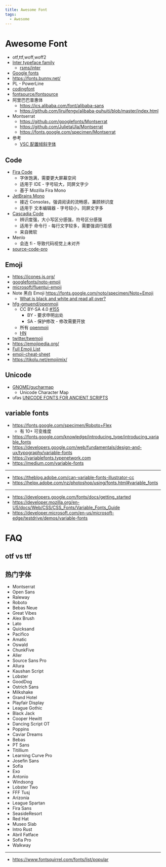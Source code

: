 ```yaml
---
title: Awesome Font
tags:
  - Awesome
---
```


# Awesome Font

- otf,ttf,woff,woff2
- [Inter typeface family](https://rsms.me/inter)
  - [rsms/inter](https://github.com/rsms/inter)
- [Google fonts](https://fonts.google.com)
- https://fonts.bunny.net/
- PL - PowerLine
- [codingfont](https://www.codingfont.com/)
- [fontsource/fontsource](https://github.com/fontsource/fontsource)
- 阿里巴巴普惠体
  - https://ics.alibaba.com/font/alibaba-sans
  - https://github.com/liruifengv/alibaba-puhuiti/blob/master/index.html
- Montserrat
  - https://github.com/googlefonts/Montserrat
  - https://github.com/JulietaUla/Montserrat
  - https://fonts.google.com/specimen/Montserrat
- 参考
  - [VSC 配置倾斜字体](https://stackoverflow.com/questions/41320848)

## Code

- [Fira Code](https://github.com/tonsky/FiraCode)
  - 字体饱满，需要更大屏幕空间
  - 适用于 IDE - 字号较大，同屏文字少
  - 基于 Mozilla Fira Mono
- [JetBrains Mono](https://github.com/JetBrains/JetBrainsMono)
  - 接近 Consolas，强调阅读的流畅感，兼顾辨识度
  - 适用于 文本编辑器 - 字号较小，同屏文字多
- [Cascadia Code](https://github.com/microsoft/cascadia-code)
  - 辨识度强，大小写区分感强，符号区分感强
  - 适用于 命令行 - 每行文字较多，需要强调行距感
  - 来自微软
- Menlo
  - 会连 fi - 导致代码视觉上未对齐
- [source-code-pro](https://github.com/adobe-fonts/source-code-pro)

## Emoji

- https://icones.js.org/
- [googlefonts/noto-emoji](https://github.com/googlefonts/noto-emoji)
- [microsoft/fluentui-emoji](https://github.com/microsoft/fluentui-emoji)
- Note 黑白 Emoji https://fonts.google.com/noto/specimen/Noto+Emoji
  - [What is black and white and read all over?](https://developers.googleblog.com/2022/04/what-is-black-and-white-and-read-all.html)
- [hfg-gmuend/openmoji](https://github.com/hfg-gmuend/openmoji)
  - CC BY-SA 4.0 [#155](https://github.com/hfg-gmuend/openmoji/issues/155)
    - BY - 要求申明出处
    - SA - 保护修改 - 修改需要开放
  - 所有 [openmoji](https://hfg-gmuend.github.io/openmoji/)
  - [HN](https://news.ycombinator.com/item?id=28403672)
- [twitter/twemoji](https://github.com/twitter/twemoji)
- https://emojipedia.org/
- [Full Emoji List](https://unicode.org/emoji/charts/full-emoji-list.html)
- [emoji-cheat-sheet](https://www.webfx.com/tools/emoji-cheat-sheet/)
- https://tikolu.net/emojimix/

## Unicode

- [GNOME/gucharmap](https://gitlab.gnome.org/GNOME/gucharmap)
  - Unicode Character Map
- ufas [UNICODE FONTS FOR ANCIENT SCRIPTS](https://dn-works.com/ufas/)

## variable fonts

- https://fonts.google.com/specimen/Roboto+Flex
  - 有 10+ 可变维度
- https://fonts.google.com/knowledge/introducing_type/introducing_variable_fonts
- https://developers.google.com/web/fundamentals/design-and-ux/typography/variable-fonts
- https://variablefonts.typenetwork.com
- https://medium.com/variable-fonts

---

- https://theblog.adobe.com/can-variable-fonts-illustrator-cc
- https://helpx.adobe.com/nz/photoshop/using/fonts.html#variable_fonts

---

- https://developers.google.com/fonts/docs/getting_started
- https://developer.mozilla.org/en-US/docs/Web/CSS/CSS_Fonts/Variable_Fonts_Guide
- https://developer.microsoft.com/en-us/microsoft-edge/testdrive/demos/variable-fonts

# FAQ

## otf vs ttf

## 热门字体

- Montserrat
- Open Sans
- Raleway
- Roboto
- Bebas Neue
- Great Vibes
- Alex Brush
- Lato
- Quicksand
- Pacifico
- Amatic
- Oswald
- ChunkFive
- Aller
- Source Sans Pro
- Allura
- Kaushan Script
- Lobster
- GoodDog
- Ostrich Sans
- Milkshake
- Grand Hotel
- Playfair Display
- League Gothic
- Black Jack
- Cooper Hewitt
- Dancing Script OT
- Poppins
- Caviar Dreams
- Bebas
- PT Sans
- Titillium
- Learning Curve Pro
- Josefin Sans
- Sofia
- Exo
- Antonio
- Windsong
- Lobster Two
- FFF Tusj
- Arizonia
- League Spartan
- Fira Sans
- SeasideResort
- Red Hat
- Museo Slab
- Intro Rust
- Abril Fatface
- Sofia Pro
- Walkway

---

- https://www.fontsquirrel.com/fonts/list/popular
